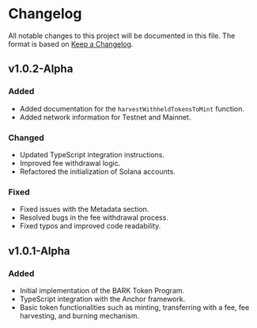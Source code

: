 # Changelog

All notable changes to this project will be documented in this file. The format is based on [Keep a Changelog](https://keepachangelog.com/en/1.0.0/).

## v1.0.2-Alpha

### Added

- Added documentation for the `harvestWithheldTokensToMint` function.
- Added network information for Testnet and Mainnet.

### Changed

- Updated TypeScript integration instructions.
- Improved fee withdrawal logic.
- Refactored the initialization of Solana accounts.

### Fixed

- Fixed issues with the Metadata section.
- Resolved bugs in the fee withdrawal process.
- Fixed typos and improved code readability.

## v1.0.1-Alpha

### Added

- Initial implementation of the BARK Token Program.
- TypeScript integration with the Anchor framework.
- Basic token functionalities such as minting, transferring with a fee, fee harvesting, and burning mechanism.
